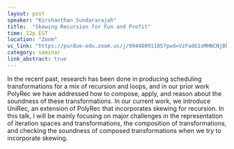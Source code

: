 ```yaml
---
layout: post
speaker: "Kirshanthan Sundararajah"
title:  "Skewing Recursion for Fun and Profit"
time: 12p EST
location: "Zoom"
vc_link: "https://purdue-edu.zoom.us/j/99448091185?pwd=VzFadG1xMHNCNjBkdFFmNnhxNXZFUT09"
category: seminar
link_abstract: true
---
```

 In the recent past, research has been done in producing scheduling transformations for a mix of recursion and loops, and in our prior work PolyRec we have addressed how to compose, apply, and reason about the soundness of these transformations. In our current work, we introduce UniRec, an extension of PolyRec that incorporates skewing for recursion. In this talk, I will be mainly focusing on major challenges in the representation of iteration spaces and transformations, the composition of transformations, and checking the soundness of composed transformations when we try to incorporate skewing.

